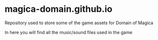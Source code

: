 # magica-domain.github.io
Repository used to store some of the game assets for Domain of Magica

In here you will find all the music/sound files used in the game
